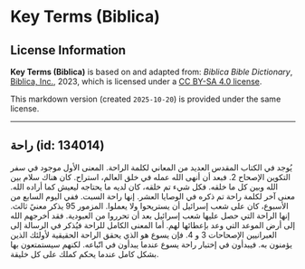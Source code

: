 # Key Terms (Biblica)

## License Information

**Key Terms (Biblica)** is based on and adapted from: _Biblica Bible Dictionary_, [Biblica, Inc.](https://www.biblica.com/), 2023, which is licensed under a [CC BY-SA 4.0 license](https://creativecommons.org/licenses/by-sa/4.0/legalcode.en).

This markdown version (created `2025-10-20`) is provided under the same license.



--------------------------------

## راحة (id: 134014)

يُوجد في الكتاب المقدس العديد من المعاني لكلمة الراحة. المعنى الأول موجود في سفر التكوين الإصحاح 2\. فبعد أن أنهى الله عمله في خلق العالم، استراح. كان هناك سلام بين الله وبين كل ما خلقه. فكل شيء تم خلقه، كان لديه ما يحتاجه ليعيش كما أراده الله. معنى آخر لكلمة راحة تم ذكره في الوصايا العشر. إنها راحة السبت. ففي اليوم السابع من الأسبوع، كان على شعب إسرائيل أن يستريحوا ولا يعملوا. المزمور 95 يذكر معنيً ثالث. إنها الراحة التي حصل عليها شعب إسرائيل بعد أن تحرروا من العبودية. فقد أخرجهم الله إلى أرض الموعد التي وعد بإعطائها لهم. أما المعنى الكامل للراحة فيُذكر في الرسالة إلى العبرانيين الإصحاحات 3 و 4\. فإن يسوع هو الذي يحقق الراحة الحقيقية لأولئك الذين يؤمنون به. فيبدأون في إختبار راحة يسوع عندما يبدأون في اتّباعه. لكنهم سيستمتعون بها بشكل كامل عندما يحكم كملك على كل خليقة.


